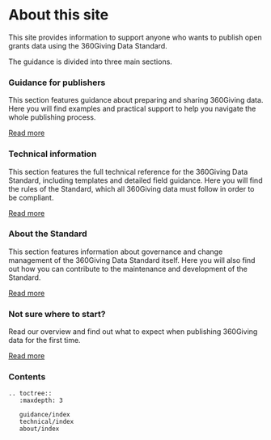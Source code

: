 # About this site
This site provides information to support anyone who wants to publish open grants data using the 360Giving Data Standard.

The guidance is divided into three main sections.

### Guidance for publishers

This section features guidance about preparing and sharing 360Giving data. Here you will find examples and practical support to help you navigate the whole publishing process.

<p>
    <a href="../../../guidance" class="button button--teal">Read more</a>
</p>

### Technical information

This section features the full technical reference for the 360Giving Data Standard, including templates and detailed field guidance. Here you will find the rules of the Standard, which all 360Giving data must follow in order to be compliant.

<p>
    <a href="../../../technical" class="button button--teal">Read more</a>
</p>

### About the Standard

This section features information about governance and change management of the 360Giving Data Standard itself. Here you will also find out how you can contribute to the maintenance and development of the Standard.

<p>
    <a href="../../../about" class="button button--teal">Read more</a>
</p>

### Not sure where to start?

Read our overview and find out what to expect when publishing 360Giving data for the first time.

<p>
    <a href="../../../guidance/before-starting" class="button button--teal">Read more</a>
</p>

### Contents

```eval_rst
.. toctree::
   :maxdepth: 3

   guidance/index
   technical/index
   about/index

```
